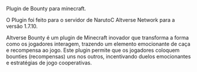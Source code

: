 Plugin de Bounty para minecraft.


O Plugin foi feito para o servidor de NarutoC Altverse Network para a versão 1.7.10.

Altverse Bounty é um plugin de Minecraft inovador que transforma a forma como os jogadores interagem, trazendo um elemento emocionante de caça e recompensa ao jogo. Este plugin permite que os jogadores coloquem bounties (recompensas) uns nos outros, incentivando duelos emocionantes e estratégias de jogo cooperativas.
